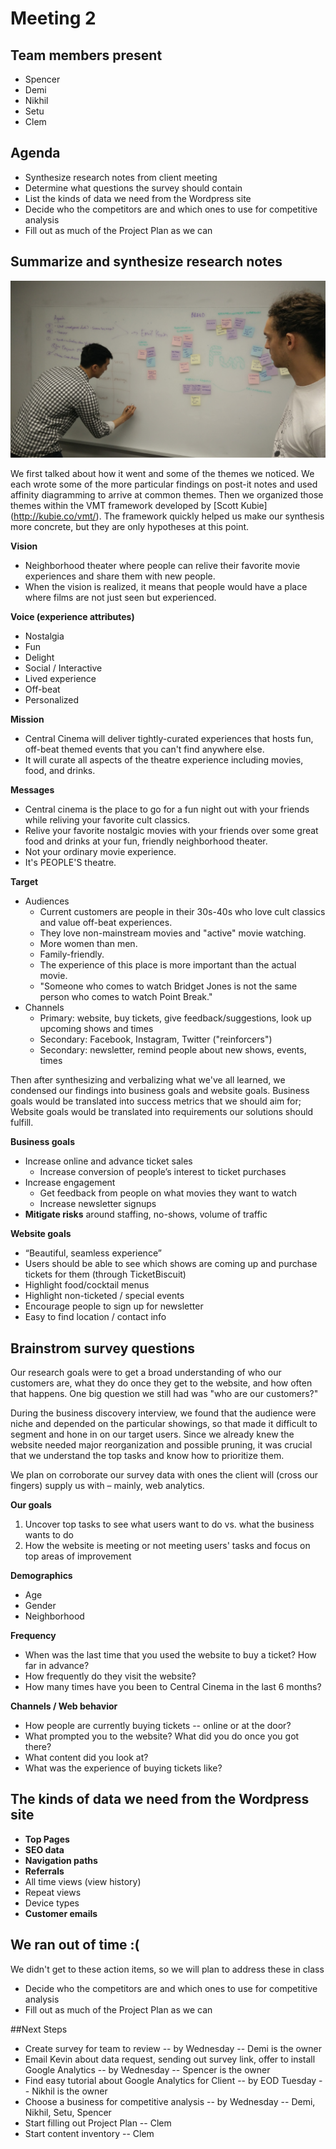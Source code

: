 # Meeting 2

## Team members present

- Spencer
- Demi
- Nikhil
- Setu
- Clem

## Agenda

- Synthesize research notes from client meeting
- Determine what questions the survey should contain
- List the kinds of data we need from the Wordpress site
- Decide who the competitors are and which ones to use for competitive analysis
- Fill out as much of the Project Plan as we can

## Summarize and synthesize research notes

![Affinity diagramming themes](/images/meeting2-affinity1.jpg) 

We first talked about how it went and some of the themes we noticed. We each wrote some of the more particular findings on post-it notes and used affinity diagramming to arrive at common themes. Then we organized those themes within the VMT framework developed by [Scott Kubie] (http://kubie.co/vmt/). The framework quickly helped us make our synthesis more concrete, but they are only hypotheses at this point.

**Vision**
- Neighborhood theater where people can relive their favorite movie experiences and share them with new people.
- When the vision is realized, it means that people would have a place where films are not just seen but experienced.

**Voice (experience attributes)**
- Nostalgia
- Fun
- Delight
- Social / Interactive
- Lived experience
- Off-beat
- Personalized

**Mission**
- Central Cinema will deliver tightly-curated experiences that hosts fun, off-beat themed events that you can't find anywhere else.
- It will curate all aspects of the theatre experience including movies, food, and drinks.

**Messages**
- Central cinema is the place to go for a fun night out with your friends while reliving your favorite cult classics.
- Relive your favorite nostalgic movies with your friends over some great food and drinks at your fun, friendly neighborhood theater.
- Not your ordinary movie experience.
- It's PEOPLE'S theatre.

**Target**
- Audiences
  - Current customers are people in their 30s-40s who love cult classics and value off-beat experiences.
  - They love non-mainstream movies and "active" movie watching.
  - More women than men.
  - Family-friendly.
  - The experience of this place is more important than the actual movie.
  - "Someone who comes to watch Bridget Jones is not the same person who comes to watch Point Break."
- Channels
  - Primary: website, buy tickets, give feedback/suggestions, look up upcoming shows and times
  - Secondary: Facebook, Instagram, Twitter ("reinforcers") 
  - Secondary: newsletter, remind people about new shows, events, times

Then after synthesizing and verbalizing what we've all learned, we condensed our findings into business goals and website goals. Business goals would be translated into success metrics that we should aim for; Website goals would be translated into requirements our solutions should fulfill.

**Business goals**
- Increase online and advance ticket sales
  - Increase conversion of people’s interest to ticket purchases
- Increase engagement
  - Get feedback from people on what movies they want to watch
  - Increase newsletter signups
- **Mitigate risks** around staffing, no-shows, volume of traffic

**Website goals**
- “Beautiful, seamless experience”
- Users should be able to see which shows are coming up and purchase tickets for them (through TicketBiscuit)
- Highlight food/cocktail menus
- Highlight non-ticketed / special events
- Encourage people to sign up for newsletter
- Easy to find location / contact info

## Brainstrom survey questions

Our research goals were to get a broad understanding of who our customers are, what they do once they get to the website, and how often that happens. One big question we still had was "who are our customers?" 

During the business discovery interview, we found that the audience were niche and depended on the particular showings, so that made it difficult to segment and hone in on our target users. Since we already knew the website needed major reorganization and possible pruning, it was crucial that we understand the top tasks and know how to prioritize them.

We plan on corroborate our survey data with ones the client will (cross our fingers) supply us with – mainly, web analytics. 

**Our goals**
1. Uncover top tasks to see what users want to do vs. what the business wants to do
2. How the website is meeting or not meeting users' tasks and focus on top areas of improvement

**Demographics**
- Age
- Gender
- Neighborhood

**Frequency**
- When was the last time that you used the website to buy a ticket? How far in advance?
- How frequently do they visit the website? 
- How many times have you been to Central Cinema in the last 6 months?

**Channels / Web behavior**
- How people are currently buying tickets -- online or at the door? 
- What prompted you to the website? What did you do once you got there?
- What content did you look at? 
- What was the experience of buying tickets like?

## The kinds of data we need from the Wordpress site

- **Top Pages**
- **SEO data**
- **Navigation paths**
- **Referrals** 
- All time views (view history)
- Repeat views 
- Device types
- **Customer emails**

## We ran out of time :(

We didn't get to these action items, so we will plan to address these in class
- Decide who the competitors are and which ones to use for competitive analysis
- Fill out as much of the Project Plan as we can

##Next Steps

- Create survey for team to review -- by Wednesday --  Demi is the owner
- Email Kevin about data request, sending out survey link, offer to install Google Analytics -- by Wednesday -- Spencer is the owner
- Find easy tutorial about Google Analytics for Client -- by EOD Tuesday -- Nikhil is the owner
- Choose a business for competitive analysis -- by Wednesday -- Demi, Nikhil, Setu, Spencer
- Start filling out Project Plan -- Clem
- Start content inventory -- Clem

